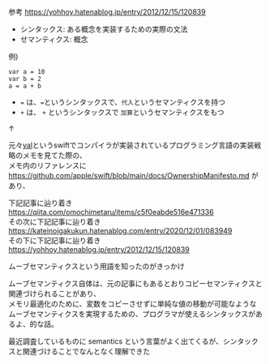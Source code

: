 参考 https://yohhoy.hatenablog.jp/entry/2012/12/15/120839

- シンタックス: ある概念を実装するための実際の文法
- せマンティクス: 概念

例)

```
var a = 10
var b = 2
a = a + b
```

- `=` は、`=`というシンタックスで、`代入`というセマンティクスを持つ
- `+` は、 `+` というシンタックスで `加算`というセマンティクスをもつ

↑

元々[val](https://www.val-lang.dev/)というswiftでコンパイラが実装されているプログラミング言語の実装戦略のメモを見てた際の、<br>
メモ内のリファレンスに https://github.com/apple/swift/blob/main/docs/OwnershipManifesto.md があり、

下記記事に辿り着き https://qiita.com/omochimetaru/items/c5f0eabde516e471336 <br>
その次に下記記事に辿り着き https://kateinoigakukun.hatenablog.com/entry/2020/12/01/083949 <br>
その下に下記記事に辿り着き https://yohhoy.hatenablog.jp/entry/2012/12/15/120839 <br>

ムーブセマンティクスという用語を知ったのがきっかけ

ムーブセマンティクス自体は、元の記事にもあるとおりコピーセマンティクスと関連づけられることがあり、<br>
メモリ最適化のために、変数をコピーさせずに単純な値の移動が可能なような<br>
ムーブセマンティクスを実現するための、プログラマが使えるシンタックスがあるよ、的な話。

最近調査しているものに semantics という言葉がよく出てくるが、シンタックスと関連づけることでなんとなく理解できた
